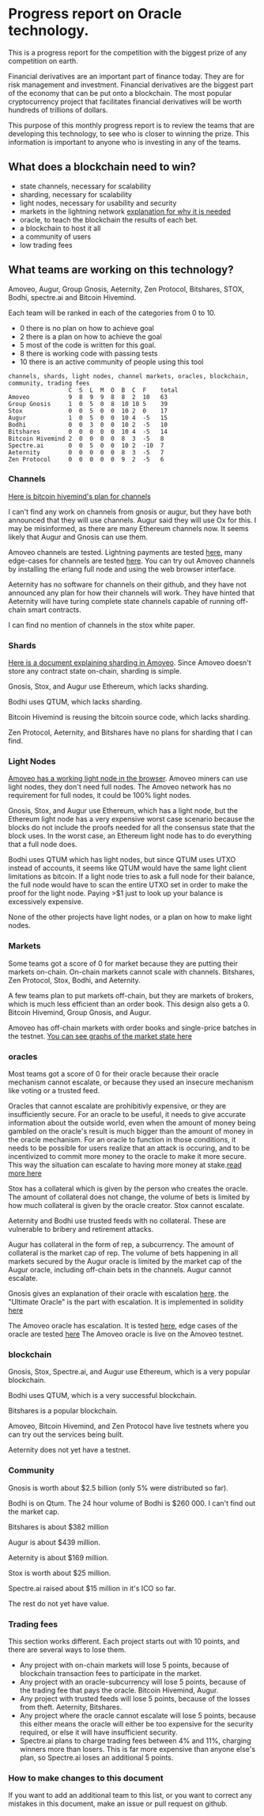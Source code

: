 # Progress report on Oracle technology.

This is a progress report for the competition with the biggest prize of any competition on earth.


Financial derivatives are an important part of finance today. They are for risk management and investment.
Financial derivatives are the biggest part of the economy that can be put onto a blockchain.
The most popular cryptocurrency project that facilitates financial derivatives will be worth hundreds of trillions of dollars.

This purpose of this monthly progress report is to review the teams that are developing this technology, to see who is closer to winning the prize. This information is important to anyone who is investing in any of the teams.

## What does a blockchain need to win?
* state channels, necessary for scalability
* sharding, necessary for scalability
* light nodes, necessary for usability and security
* markets in the lightning network [explanation for why it is needed](https://github.com/zack-bitcoin/amoveo/blob/master/docs/design/state_channel_without_off_chain_market.md) 
* oracle, to teach the blockchain the results of each bet.
* a blockchain to host it all
* a community of users
* low trading fees


## What teams are working on this technology?
Amoveo, Augur, Group Gnosis, Aeternity, Zen Protocol, Bitshares, STOX, Bodhi, spectre.ai and Bitcoin Hivemind.


Each team will be ranked in each of the categories from 0 to 10.
* 0 there is no plan on how to achieve goal
* 2 there is a plan on how to achieve the goal
* 5 most of the code is written for this goal.
* 8 there is working code with passing tests
* 10 there is an active community of people using this tool

```
channels, shards, light nodes, channel markets, oracles, blockchain, community, trading fees
                 C  S  L  M  O  B  C  F    total
Amoveo           9  8  9  9  8  8  2  10   63
Group Gnosis     1  0  5  0  8  10 10 5    39
Stox             0  0  5  0  0  10 2  0    17
Augur            1  0  5  0  0  10 4  -5   15
Bodhi            0  0  3  0  0  10 2  -5   10
Bitshares        0  0  0  0  0  10 4  -5   14
Bitcoin Hivemind 2  0  0  0  0  8  3  -5   8
Spectre.ai       0  0  5  0  0  10 2  -10  7
Aeternity        0  0  0  0  0  8  3  -5   7
Zen Protocol     0  0  0  0  0  9  2  -5   6
```

### Channels

[Here is bitcoin hivemind's plan for channels](http://bitcoinhivemind.com/blog/lightning-network/)

I can't find any work on channels from gnosis or augur, but they have both announced that they will use channels. Augur said they will use Ox for this.
I may be misinformed, as there are many Ethereum channels now. It seems likely that Augur and Gnosis can use them.

Amoveo channels are tested. Lightning payments are tested [here](/tests/test_lightning.py), many edge-cases for channels are tested [here](/apps/ae_core/src/consensus/txs/test_txs.erl).
You can try out Amoveo channels by installing the erlang full node and using the web browser interface.

Aeternity has no software for channels on their github, and they have not announced any plan for how their channels will work. They have hinted that Aeternity will have turing complete state channels capable of running off-chain smart contracts.

I can find no mention of channels in the stox white paper.

### Shards

[Here is a document explaining sharding in Amoveo](/docs/design/sharding.md). Since Amoveo doesn't store any contract state on-chain, sharding is simple.

Gnosis, Stox, and Augur use Ethereum, which lacks sharding.

Bodhi uses QTUM, which lacks sharding.

Bitcoin Hivemind is reusing the bitcoin source code, which lacks sharding.

Zen Protocol, Aeternity, and Bitshares have no plans for sharding that I can find.

### Light Nodes

[Amoveo has a working light node in the browser](http://146.185.142.103:8080/wallet.html).
Amoveo miners can use light nodes, they don't need full nodes.
The Amoveo network has no requirement for full nodes, it could be 100% light nodes.

Gnosis, Stox, and Augur use Ethereum, which has a light node, but the Ethereum light node has a very expensive worst case scenario because the blocks do not include the proofs needed for all the consensus state that the block uses. In the worst case, an Ethereum light node has to do everything that a full node does.

Bodhi uses QTUM which has light nodes, but since QTUM uses UTXO instead of accounts, it seems like QTUM would have the same light client limitations as bitcoin. If a light node tries to ask a full node for their balance, the full node would have to scan the entire UTXO set in order to make the proof for the light node. Paying >$1 just to look up your balance is excessively expensive.

None of the other projects have light nodes, or a plan on how to make light nodes.

### Markets

Some teams got a score of 0 for market because they are putting their markets on-chain. On-chain markets cannot scale with channels.
Bitshares, Zen Protocol, Stox, Bodhi, and Aeternity.

A few teams plan to put markets off-chain, but they are markets of brokers, which is much less efficient than an order book. This design also gets a 0.
Bitcoin Hivemind, Group Gnosis, and Augur.

Amoveo has off-chain markets with order books and single-price batches in the testnet. [You can see graphs of the market state here](http://146.185.142.103:8080/explorer.html)

### oracles

Most teams got a score of 0 for their oracle because their oracle mechanism cannot escalate, or because they used an insecure mechanism like voting or a trusted feed.

Oracles that cannot escalate are prohibitivly expensive, or they are insufficiently secure.
For an oracle to be useful, it needs to give accurate information about the outside world, even when the amount of money being gambled on the oracle's result is much bigger than the amount of money in the oracle mechanism. For an oracle to function in those conditions, it needs to be possible for users realize that an attack is occuring, and to be incentivized to commit more money to the oracle to make it more secure. This way the situation can escalate to having more money at stake.[read more here](https://github.com/zack-bitcoin/amoveo/blob/master/docs/design/oracle_motivations.md)

Stox has a collateral which is given by the person who creates the oracle. The amount of collateral does not change, the volume of bets is limited by how much collateral is given by the oracle creator. Stox cannot escalate.

Aeternity and Bodhi use trusted feeds with no collateral. These are vulnerable to bribery and retirement attacks.

Augur has collateral in the form of rep, a subcurrency. The amount of collateral is the market cap of rep. The volume of bets happening in all markets secured by the Augur oracle is limited by the market cap of the Augur oracle, including off-chain bets in the channels. Augur cannot escalate.

Gnosis gives an explanation of their oracle with escalation [here](https://blog.gnosis.pm/a-visit-to-the-oracle-fefc9dec5462). the "Ultimate Oracle" is the part with escalation. It is implemented in solidity [here](https://github.com/gnosis/gnosis-contracts/tree/master/contracts/Oracles)

The Amoveo oracle has escalation. It is tested [here](/tests/test_market.py), edge cases of the oracle are tested [here](/apps/ae_core/src/consensus/txs/test_txs.erl)
The Amoveo oracle is live on the Amoveo testnet.

### blockchain

Gnosis, Stox, Spectre.ai, and Augur use Ethereum, which is a very popular blockchain.

Bodhi uses QTUM, which is a very successful blockchain.

Bitshares is a popular blockchain.

Amoveo, Bitcoin Hivemind, and Zen Protocol have live testnets where you can try out the services being built.

Aeternity does not yet have a testnet.


### Community

Gnosis is worth about $2.5 billion (only 5% were distributed so far).

Bodhi is on Qtum. The 24 hour volume of Bodhi is $260 000. I can't find out the market cap.

Bitshares is about $382 million

Augur is about $439 million.

Aeternity is about $169 million.

Stox is worth about $25 million.

Spectre.ai raised about $15 million in it's ICO so far.

The rest do not yet have value.


### Trading fees

This section works different. Each project starts out with 10 points, and there are several ways to lose them.

* Any project with on-chain markets will lose 5 points, because of blockchain transaction fees to participate in the market. 
* Any project with an oracle-subcurrency will lose 5 points, because of the trading fee that pays the oracle. Bitcoin Hivemind, Augur.
* Any project with trusted feeds will lose 5 points, because of the losses from theft. Aeternity, Bitshares.
* Any project where the oracle cannot escalate will lose 5 points, because this either means the oracle will either be too expensive for the security required, or else it will have insufficient security.
* Spectre.ai plans to charge trading fees between 4% and 11%, charging winners more than losers. This is far more expensive than anyone else's plan, so Spectre.ai loses an additional 5 points.


### How to make changes to this document

If you want to add an additional team to this list, or you want to correct any mistakes in this document, make an issue or pull request on github.

